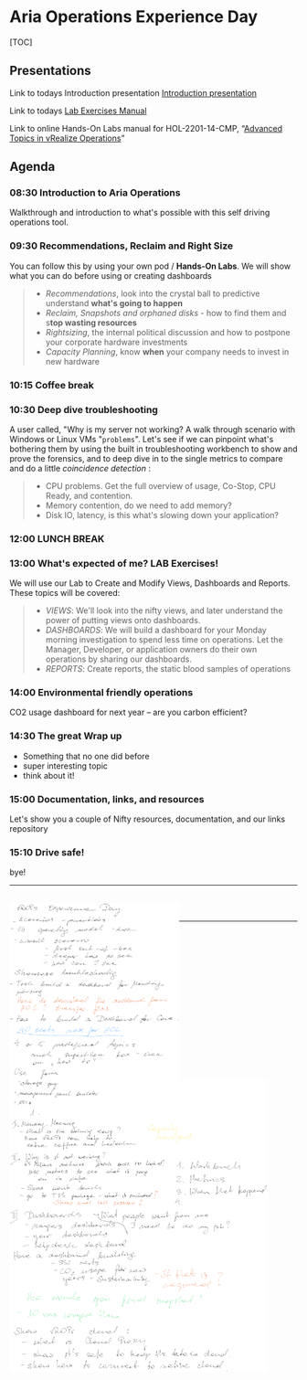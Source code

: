 # Aria Operations Experience Day

[TOC]



## Presentations

Link to todays Introduction presentation [Introduction presentation ](./Presentations/VMwareAriaIntroduction.pdf)

Link to todays [Lab Exercises Manual](./LabManual/hol-2201-14-cmp_pdf_en.pdf)

Link to online Hands-On Labs manual for HOL-2201-14-CMP, “[Advanced Topics in vRealize Operations](./LabManual/hol-2201-14-cmp_pdf_en.pdf)” 

## Agenda

### 08:30 Introduction to Aria Operations
Walkthrough and introduction to what's possible with this self driving operations tool.  

### 09:30 Recommendations, Reclaim and Right Size 
You can follow this by using your own pod / **Hands-On Labs**. We will show what you can do before using or creating dashboards

> - *Recommendations*, look into the crystal ball to predictive understand **what's going to happen** 
> - *Reclaim, Snapshots and orphaned disks* - how to find them and s**top wasting resources**
> - *Rightsizing*, the internal political discussion and how to postpone your corporate hardware investments
> - *Capacity Planning*, know **when** your company needs to invest in new hardware  

### 10:15 Coffee break

### 10:30 Deep dive troubleshooting 
A user called, "Why is my server not working?  A walk through scenario with Windows or Linux VMs "`problems`". Let's see if we can pinpoint what's bothering them by using the built in troubleshooting workbench to show and prove the forensics, and to deep dive in to the single metrics to compare and do a little *coincidence detection* :
>  - CPU problems. Get the full overview of usage, Co-Stop, CPU Ready, and contention. 
>  - Memory contention, do we need to add memory?
>  - Disk IO, latency, is this what's slowing down your application?

### 12:00 LUNCH BREAK 

### 13:00 What's expected of me? LAB Exercises! 
We will use our Lab to Create and Modify Views, Dashboards and Reports. These topics will be covered:
> - *VIEWS*: We'll look into the nifty views, and later understand the power of putting views onto dashboards.  
> - *DASHBOARDS*: We will build a dashboard for your Monday morning investigation to spend less time on operations. Let the Manager, Developer, or application owners do their own operations by sharing our dashboards. 
> - *REPORTS*: Create reports, the static blood samples of operations

### 14:00 Environmental friendly operations
CO2 usage dashboard for next year – are you carbon efficient?

 ### 14:30 The great Wrap up 
- Something that no one did before
- super interesting topic
- think about it!
### 15:00 Documentation, links, and resources
Let's show you a couple of Nifty resources, documentation, and our links repository
### 15:10 Drive safe!
bye!

---
<br><img src="Notes.png" align=left style="zoom: 30%;" /><br>

---
<img src="./vROPs.png" style="zoom:50%;" />

